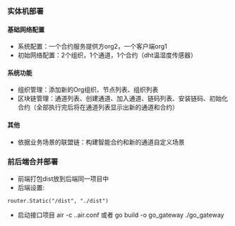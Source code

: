
### 实体机部署
#### 基础网络配置
- 系统配置：一个合约服务提供方org2，一个客户端org1
- 初始网络配置：2个组织，1个通道，1个合约（dht温湿度传感器）

#### 系统功能
- 组织管理：添加新的Org组织、节点列表、组织列表
- 区块链管理：通道列表、创建通道、加入通道、链码列表、安装链码、初始化合约（全部执行完后将在通道列表显示出新的通道和合约）

#### 其他
- 依据业务场景的联盟链：构建智能合约和新的通道自定义场景

### 前后端合并部署
- 前端打包dist放到后端同一项目中
- 后端设置: 
```
router.Static("/dist", "./dist")
```
- 启动接口项目
air -c .\.air.conf 
或者
go build -o go_gateway
./go_gateway
